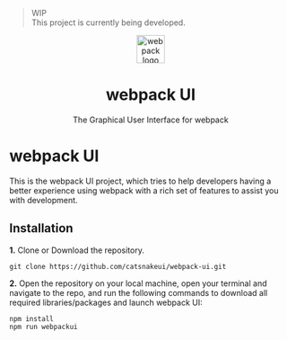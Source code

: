 > WIP <br>
This project is currently being developed.

<p align="center">
  <img alt="webpack logo" src="https://raw.githubusercontent.com/webpack/media/master/logo/icon-square-big.png" width="50px" />
</p>
<div align="center">
<h1>webpack UI</h1>
The Graphical User Interface for webpack<br>
</div>

# webpack UI

This is the webpack UI project, which tries to help developers having a better experience using webpack with a rich set of features to assist you with development.

## Installation

**1.** Clone or Download the repository.
```
git clone https://github.com/catsnakeui/webpack-ui.git
```

**2.** Open the repository on your local machine, open your terminal and navigate to the repo, and run the following commands to download all required libraries/packages and launch webpack UI:
```
npm install
npm run webpackui
```
